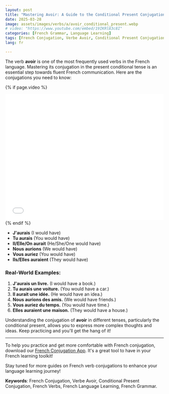 ```yaml
---
layout: post
title: "Mastering Avoir: A Guide to the Conditional Present Conjugation"
date: 2025-03-28
image: assets/images/verbs/a/avoir_conditional_present.webp
# video: "https://www.youtube.com/embed/19IKRl83c8I"
categories: [French Grammar, Language Learning]
tags: [French Conjugation, Verbe Avoir, Conditional Present Conjugation, French Verbs, French Language Learning]
lang: fr

---
```


The verb **avoir** is one of the most frequently used verbs in the French language. Mastering its conjugation in the present conditional tense is an essential step towards fluent French communication. Here are the conjugations you need to know:

<!-- Video Embed Section -->
{% if page.video %}
<div class="video-embed">
  <iframe width="100%" height="400" src="{{ page.video | escape }}" frameborder="0" allowfullscreen></iframe>
</div>
{% endif %}

- **J'aurais** (I would have)
- **Tu aurais** (You would have)
- **Il/Elle/On aurait** (He/She/One would have)
- **Nous aurions** (We would have)
- **Vous auriez** (You would have)
- **Ils/Elles auraient** (They would have)

### Real-World Examples:

1. **J'aurais un livre.** (I would have a book.)
2. **Tu aurais une voiture.** (You would have a car.)
3. **Il aurait une idée.** (He would have an idea.)
4. **Nous aurions des amis.** (We would have friends.)
5. **Vous auriez du temps.** (You would have time.)
6. **Elles auraient une maison.** (They would have a house.)

Understanding the conjugation of **avoir** in different tenses, particularly the conditional present, allows you to express more complex thoughts and ideas. Keep practicing and you'll get the hang of it!

---

To help you practice and get more comfortable with French conjugation, download our [French Conjugation App]({{site.appStore.url}}). It's a great tool to have in your French learning toolkit!

Stay tuned for more guides on French verb conjugations to enhance your language learning journey!

**Keywords**: French Conjugation, Verbe Avoir, Conditional Present Conjugation, French Verbs, French Language Learning, French Grammar.